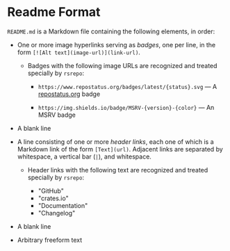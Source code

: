 Readme Format
=============

`README.md` is a Markdown file containing the following elements, in order:

- One or more image hyperlinks serving as *badges*, one per line, in the form
  `[![Alt text](image-url)](link-url)`.

    - Badges with the following image URLs are recognized and treated specially
      by `rsrepo`:

        - `https://www.repostatus.org/badges/latest/{status}.svg` — A
          [repostatus.org](https://www.repostatus.org) badge

        - `https://img.shields.io/badge/MSRV-{version}-{color}` — An MSRV badge

- A blank line

- A line consisting of one or more *header links*, each one of which is a
  Markdown link of the form `[Text](url)`.  Adjacent links are separated by
  whitespace, a vertical bar (`|`), and whitespace.

    - Header links with the following text are recognized and treated specially
      by `rsrepo`:

        - "GitHub"
        - "crates.io"
        - "Documentation"
        - "Changelog"

- A blank line

- Arbitrary freeform text
